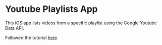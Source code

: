 # Youtube Playlists App

This iOS app lists videos from a specific playlist using the Google Youtube Data API.

Followed the tutorial [here](https://www.youtube.com/watch?v=7dGu8IJM_zY)
